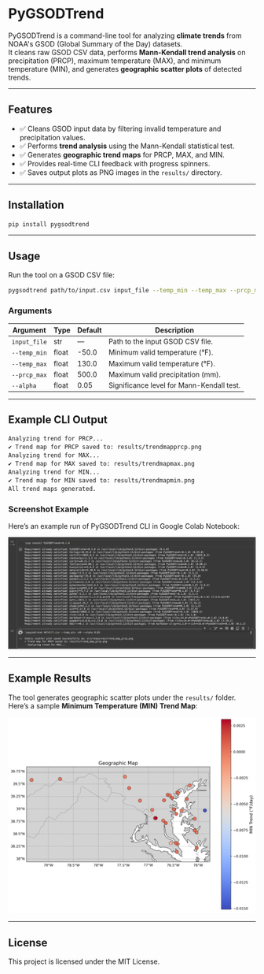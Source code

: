 # PyGSODTrend

PyGSODTrend is a command-line tool for analyzing **climate trends** from NOAA's GSOD (Global Summary of the Day) datasets.  
It cleans raw GSOD CSV data, performs **Mann-Kendall trend analysis** on precipitation (PRCP), maximum temperature (MAX), and minimum temperature (MIN), and generates **geographic scatter plots** of detected trends.

---

## Features
- ✅ Cleans GSOD input data by filtering invalid temperature and precipitation values.  
- ✅ Performs **trend analysis** using the Mann-Kendall statistical test.  
- ✅ Generates **geographic trend maps** for PRCP, MAX, and MIN.  
- ✅ Provides real-time CLI feedback with progress spinners.  
- ✅ Saves output plots as PNG images in the `results/` directory.  

---

## Installation

```bash
pip install pygsodtrend
```

---

## Usage

Run the tool on a GSOD CSV file:

```bash
pygsodtrend path/to/input.csv input_file --temp_min --temp_max --prcp_max --alpha
```

### Arguments

| Argument        | Type   | Default | Description |
|-----------------|--------|---------|-------------|
| `input_file`    | str    | —       | Path to the input GSOD CSV file. |
| `--temp_min`    | float  | -50.0   | Minimum valid temperature (°F). |
| `--temp_max`    | float  | 130.0   | Maximum valid temperature (°F). |
| `--prcp_max`    | float  | 500.0   | Maximum valid precipitation (mm). |
| `--alpha`       | float  | 0.05    | Significance level for Mann-Kendall test. |

---

## Example CLI Output

```bash
Analyzing trend for PRCP...
✔ Trend map for PRCP saved to: results/trendmapprcp.png
Analyzing trend for MAX...
✔ Trend map for MAX saved to: results/trendmapmax.png
Analyzing trend for MIN...
✔ Trend map for MIN saved to: results/trendmapmin.png
All trend maps generated.
```

### Screenshot Example

Here’s an example run of PyGSODTrend CLI in Google Colab Notebook:

![CLI Example](assets/colab_example.png)

---

## Example Results

The tool generates geographic scatter plots under the `results/` folder.  
Here’s a sample **Minimum Temperature (MIN) Trend Map**:

![MIN Trend Map](assets/trend_map_min.png)

---

## License
This project is licensed under the MIT License.